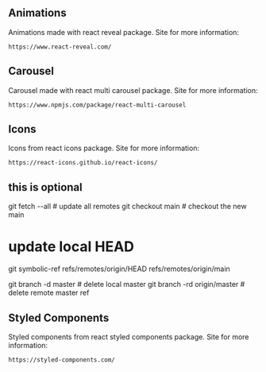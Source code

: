 ## Animations

Animations made with react reveal package.
Site for more information:

```
https://www.react-reveal.com/
```

## Carousel

Carousel made with react multi carousel package.
Site for more information:

```
https://www.npmjs.com/package/react-multi-carousel
```

## Icons

Icons from react icons package.
Site for more information:

```
https://react-icons.github.io/react-icons/
```
## this is optional 
git fetch --all                # update all remotes
git checkout main              # checkout the new main
# update local HEAD
git symbolic-ref refs/remotes/origin/HEAD refs/remotes/origin/main
    
git branch -d master           # delete local master
git branch -rd origin/master   # delete remote master ref

## Styled Components

Styled components from react styled components package.
Site for more information:

```
https://styled-components.com/

```



